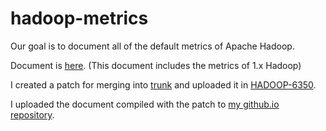hadoop-metrics
==============

Our goal is to document all of the default metrics of Apache Hadoop.

Document is [here](https://github.com/aajisaka/hadoop-metrics/wiki). (This document includes the metrics of 1.x Hadoop)

I created a patch for merging into [trunk](https://github.com/apache/hadoop-common) and uploaded it in [HADOOP-6350](https://issues.apache.org/jira/browse/HADOOP-6350).

I uploaded the document compiled with the patch to [my github.io repository](http://aajisaka.github.io/hadoop-project/hadoop-project-dist/hadoop-common/Metrics.html).
